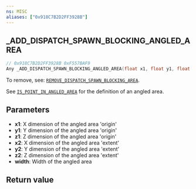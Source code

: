 ```yaml
---
ns: MISC
aliases: ["0x918C7B2D2FF3928B"]
---
```

## _ADD_DISPATCH_SPAWN_BLOCKING_ANGLED_AREA

```c
// 0x918C7B2D2FF3928B 0xF557BAF9
Any _ADD_DISPATCH_SPAWN_BLOCKING_ANGLED_AREA(float x1, float y1, float z1, float x2, float y2, float z2, float width);
```

To remove, see: [`REMOVE_DISPATCH_SPAWN_BLOCKING_AREA`](#_0x264AC28B01B353A5).

See [`IS_POINT_IN_ANGLED_AREA`](#_0x2A70BAE8883E4C81) for the definition of an angled area.

## Parameters
* **x1**: X dimension of the angled area 'origin'
* **y1**: Y dimension of the angled area 'origin'
* **z1**: Z dimension of the angled area 'origin'
* **x2**: X dimension of the angled area 'extent'
* **y2**: Y dimension of the angled area 'extent'
* **z2**: Z dimension of the angled area 'extent'
* **width**: Width of the angled area

## Return value
